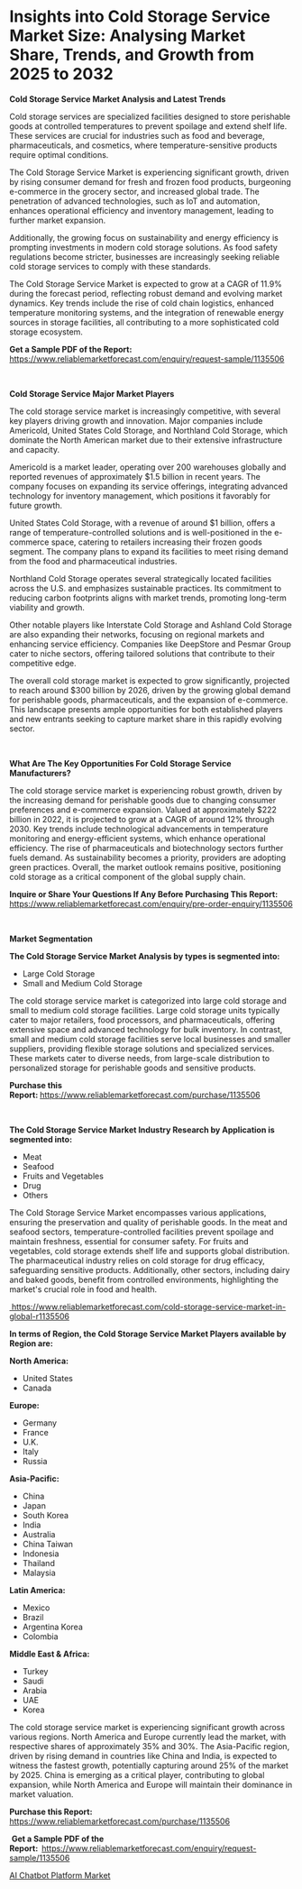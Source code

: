 <p><h1>Insights into Cold Storage Service Market Size: Analysing Market Share, Trends, and Growth from 2025 to 2032</h1></p><p><strong>Cold Storage Service Market Analysis and Latest Trends</strong></p>
<p><p>Cold storage services are specialized facilities designed to store perishable goods at controlled temperatures to prevent spoilage and extend shelf life. These services are crucial for industries such as food and beverage, pharmaceuticals, and cosmetics, where temperature-sensitive products require optimal conditions. </p><p>The Cold Storage Service Market is experiencing significant growth, driven by rising consumer demand for fresh and frozen food products, burgeoning e-commerce in the grocery sector, and increased global trade. The penetration of advanced technologies, such as IoT and automation, enhances operational efficiency and inventory management, leading to further market expansion. </p><p>Additionally, the growing focus on sustainability and energy efficiency is prompting investments in modern cold storage solutions. As food safety regulations become stricter, businesses are increasingly seeking reliable cold storage services to comply with these standards. </p><p>The Cold Storage Service Market is expected to grow at a CAGR of 11.9% during the forecast period, reflecting robust demand and evolving market dynamics. Key trends include the rise of cold chain logistics, enhanced temperature monitoring systems, and the integration of renewable energy sources in storage facilities, all contributing to a more sophisticated cold storage ecosystem.</p></p>
<p><strong>Get a Sample PDF of the Report:&nbsp;</strong> <a href="https://www.reliablemarketforecast.com/enquiry/request-sample/1135506?utm_campaign=1998&utm_medium=2&utm_source=Github&utm_content=ia&utm_term=09032025&utm_id=cold-storage-service">https://www.reliablemarketforecast.com/enquiry/request-sample/1135506</a></p>
<p>&nbsp;</p>
<p><strong>Cold Storage Service Major Market Players</strong></p>
<p><p>The cold storage service market is increasingly competitive, with several key players driving growth and innovation. Major companies include Americold, United States Cold Storage, and Northland Cold Storage, which dominate the North American market due to their extensive infrastructure and capacity.</p><p>Americold is a market leader, operating over 200 warehouses globally and reported revenues of approximately $1.5 billion in recent years. The company focuses on expanding its service offerings, integrating advanced technology for inventory management, which positions it favorably for future growth.</p><p>United States Cold Storage, with a revenue of around $1 billion, offers a range of temperature-controlled solutions and is well-positioned in the e-commerce space, catering to retailers increasing their frozen goods segment. The company plans to expand its facilities to meet rising demand from the food and pharmaceutical industries.</p><p>Northland Cold Storage operates several strategically located facilities across the U.S. and emphasizes sustainable practices. Its commitment to reducing carbon footprints aligns with market trends, promoting long-term viability and growth.</p><p>Other notable players like Interstate Cold Storage and Ashland Cold Storage are also expanding their networks, focusing on regional markets and enhancing service efficiency. Companies like DeepStore and Pesmar Group cater to niche sectors, offering tailored solutions that contribute to their competitive edge.</p><p>The overall cold storage market is expected to grow significantly, projected to reach around $300 billion by 2026, driven by the growing global demand for perishable goods, pharmaceuticals, and the expansion of e-commerce. This landscape presents ample opportunities for both established players and new entrants seeking to capture market share in this rapidly evolving sector.</p></p>
<p>&nbsp;</p>
<p><strong>What Are The Key Opportunities For Cold Storage Service Manufacturers?</strong></p>
<p><p>The cold storage service market is experiencing robust growth, driven by the increasing demand for perishable goods due to changing consumer preferences and e-commerce expansion. Valued at approximately $222 billion in 2022, it is projected to grow at a CAGR of around 12% through 2030. Key trends include technological advancements in temperature monitoring and energy-efficient systems, which enhance operational efficiency. The rise of pharmaceuticals and biotechnology sectors further fuels demand. As sustainability becomes a priority, providers are adopting green practices. Overall, the market outlook remains positive, positioning cold storage as a critical component of the global supply chain.</p></p>
<p><strong>Inquire or Share Your Questions If Any Before Purchasing This Report:</strong> <a href="https://www.reliablemarketforecast.com/enquiry/pre-order-enquiry/1135506?utm_campaign=1998&utm_medium=2&utm_source=Github&utm_content=ia&utm_term=09032025&utm_id=cold-storage-service">https://www.reliablemarketforecast.com/enquiry/pre-order-enquiry/1135506</a></p>
<p>&nbsp;</p>
<p><strong>Market Segmentation</strong></p>
<p><strong>The Cold Storage Service Market Analysis by types is segmented into:</strong></p>
<p><ul><li>Large Cold Storage</li><li>Small and Medium Cold Storage</li></ul></p>
<p><p>The cold storage service market is categorized into large cold storage and small to medium cold storage facilities. Large cold storage units typically cater to major retailers, food processors, and pharmaceuticals, offering extensive space and advanced technology for bulk inventory. In contrast, small and medium cold storage facilities serve local businesses and smaller suppliers, providing flexible storage solutions and specialized services. These markets cater to diverse needs, from large-scale distribution to personalized storage for perishable goods and sensitive products.</p></p>
<p><strong>Purchase this Report:&nbsp;</strong><a href="https://www.reliablemarketforecast.com/purchase/1135506?utm_campaign=1998&utm_medium=2&utm_source=Github&utm_content=ia&utm_term=09032025&utm_id=cold-storage-service">https://www.reliablemarketforecast.com/purchase/1135506</a></p>
<p>&nbsp;</p>
<p><strong>The Cold Storage Service Market Industry Research by Application is segmented into:</strong></p>
<p><ul><li>Meat</li><li>Seafood</li><li>Fruits and Vegetables</li><li>Drug</li><li>Others</li></ul></p>
<p><p>The Cold Storage Service Market encompasses various applications, ensuring the preservation and quality of perishable goods. In the meat and seafood sectors, temperature-controlled facilities prevent spoilage and maintain freshness, essential for consumer safety. For fruits and vegetables, cold storage extends shelf life and supports global distribution. The pharmaceutical industry relies on cold storage for drug efficacy, safeguarding sensitive products. Additionally, other sectors, including dairy and baked goods, benefit from controlled environments, highlighting the market's crucial role in food and health.</p></p>
<p><a href="https://www.reliablemarketforecast.com/cold-storage-service-market-in-global-r1135506?utm_campaign=1998&utm_medium=2&utm_source=Github&utm_content=ia&utm_term=09032025&utm_id=cold-storage-service">&nbsp;https://www.reliablemarketforecast.com/cold-storage-service-market-in-global-r1135506</a></p>
<p><strong>In terms of Region, the Cold Storage Service Market Players available by Region are:</strong></p>
<p>
    <p> <strong> North America: </strong>
        <ul>
            <li>United States</li>
            <li>Canada</li>
        </ul>
        </p> 
    <p> <strong> Europe: </strong>
        <ul>
            <li>Germany</li>
            <li>France</li>
            <li>U.K.</li>
            <li>Italy</li>
            <li>Russia</li>
        </ul>
        </p> 
    <p> <strong> Asia-Pacific: </strong>
        <ul>
            <li>China</li>
            <li>Japan</li>
            <li>South Korea</li>
            <li>India</li>
            <li>Australia</li>
            <li>China Taiwan</li>
            <li>Indonesia</li>
            <li>Thailand</li>
            <li>Malaysia</li>
        </ul>
        </p> 
    <p> <strong> Latin America: </strong>
        <ul>
            <li>Mexico</li>
            <li>Brazil</li>
            <li>Argentina Korea</li>
            <li>Colombia</li>
        </ul>
        </p> 
    <p> <strong> Middle East & Africa: </strong>
        <ul>
            <li>Turkey</li>
            <li>Saudi</li>
            <li>Arabia</li>
            <li>UAE</li>
            <li>Korea</li>
        </ul>
    </p>
    </p>
<p><p>The cold storage service market is experiencing significant growth across various regions. North America and Europe currently lead the market, with respective shares of approximately 35% and 30%. The Asia-Pacific region, driven by rising demand in countries like China and India, is expected to witness the fastest growth, potentially capturing around 25% of the market by 2025. China is emerging as a critical player, contributing to global expansion, while North America and Europe will maintain their dominance in market valuation.</p></p>
<p><strong>Purchase this Report: </strong><a href="https://www.reliablemarketforecast.com/purchase/1135506?utm_campaign=1998&utm_medium=2&utm_source=Github&utm_content=ia&utm_term=09032025&utm_id=cold-storage-service">https://www.reliablemarketforecast.com/purchase/1135506</a></p>
<p>&nbsp;<strong>Get a Sample PDF of the Report:&nbsp;&nbsp;</strong><a href="https://www.reliablemarketforecast.com/enquiry/request-sample/1135506?utm_campaign=1998&utm_medium=2&utm_source=Github&utm_content=ia&utm_term=09032025&utm_id=cold-storage-service">https://www.reliablemarketforecast.com/enquiry/request-sample/1135506</a></p>
<p><strong></strong></p>
<p><p><a href="https://github.com/dringals/Market-Research-Report-List-6/blob/main/ai-chatbot-platform-market.md?utm_campaign=1998&utm_medium=2&utm_source=Github&utm_content=ia&utm_term=09032025&utm_id=cold-storage-service">AI Chatbot Platform Market</a></p></p>